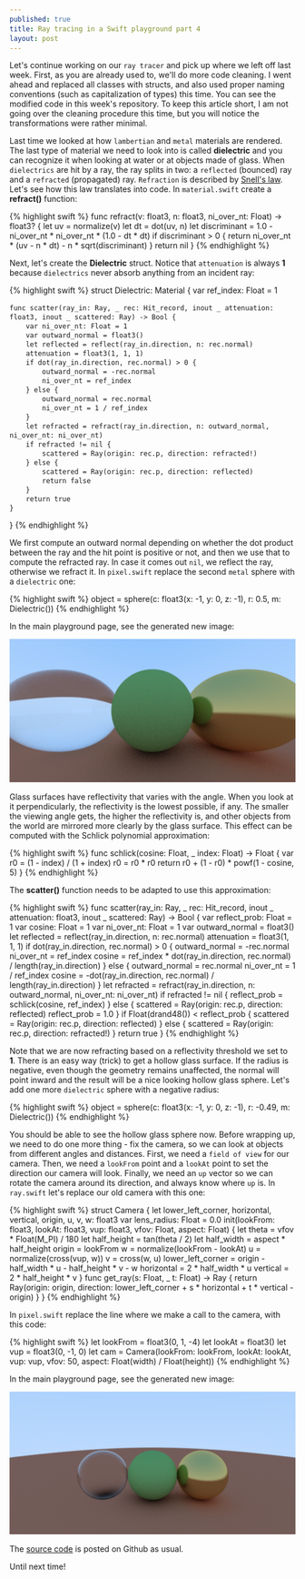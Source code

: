 ```yaml
---
published: true
title: Ray tracing in a Swift playground part 4
layout: post
---
```

Let's continue working on our `ray tracer` and pick up where we left off last week. First, as you are already used to, we'll do more code cleaning. I went ahead and replaced all classes with structs, and also used proper naming conventions (such as capitalization of types) this time. You can see the modified code in this week's repository. To keep this article short, I am not going over the cleaning procedure this time, but you will notice the transformations were rather minimal.

Last time we looked at how `lambertian` and `metal` materials are rendered. The last type of material we need to look into is called __dielectric__ and you can recognize it when looking at water or at objects made of glass. When `dielectrics` are hit by a ray, the ray splits in two: a `reflected` (bounced) ray and a `refracted` (propagated) ray. `Refraction` is described by [Snell's law](https://en.wikipedia.org/wiki/Snell%27s_law). Let's see how this law translates into code. In `material.swift` create a __refract()__ function:

{% highlight swift %}
func refract(v: float3, n: float3, ni_over_nt: Float) -> float3? {
    let uv = normalize(v)
    let dt = dot(uv, n)
    let discriminant = 1.0 - ni_over_nt * ni_over_nt * (1.0 - dt * dt)
    if discriminant > 0 {
        return ni_over_nt * (uv - n * dt) - n * sqrt(discriminant)
    }
    return nil
}
{% endhighlight %}

Next, let's create the __Dielectric__ struct. Notice that `attenuation` is always __1__ because `dielectrics` never absorb anything from an incident ray:

{% highlight swift %}
struct Dielectric: Material {
    var ref_index: Float = 1
    
    func scatter(ray_in: Ray, _ rec: Hit_record, inout _ attenuation: float3, inout _ scattered: Ray) -> Bool {
        var ni_over_nt: Float = 1
        var outward_normal = float3()
        let reflected = reflect(ray_in.direction, n: rec.normal)
        attenuation = float3(1, 1, 1)
        if dot(ray_in.direction, rec.normal) > 0 {
            outward_normal = -rec.normal
            ni_over_nt = ref_index
        } else {
            outward_normal = rec.normal
            ni_over_nt = 1 / ref_index
        }
        let refracted = refract(ray_in.direction, n: outward_normal, ni_over_nt: ni_over_nt)
        if refracted != nil {
            scattered = Ray(origin: rec.p, direction: refracted!)
        } else {
            scattered = Ray(origin: rec.p, direction: reflected)
            return false
        }
        return true
    }
}
{% endhighlight %}

We first compute an outward normal depending on whether the dot product between the ray and the hit point is positive or not, and then we use that to compute the refracted ray. In case it comes out `nil`, we reflect the ray, otherwise we refract it. In `pixel.swift` replace the second `metal` sphere with a `dielectric` one:

{% highlight swift %}
object = sphere(c: float3(x: -1, y: 0, z: -1), r: 0.5, m: Dielectric())
{% endhighlight %}

In the main playground page, see the generated new image:

![alt text](https://github.com/mhorga/mhorga.github.io/raw/master/images/raytracing8.png "Raytracing 8")

Glass surfaces have reflectivity that varies with the angle. When you look at it perpendicularly, the reflectivity is the lowest possible, if any. The smaller the viewing angle gets, the higher the reflectivity is, and other objects from the world are mirrored more clearly by the glass surface. This effect can be computed with the Schlick polynomial approximation:

{% highlight swift %}
func schlick(cosine: Float, _ index: Float) -> Float {
    var r0 = (1 - index) / (1 + index)
    r0 = r0 * r0
    return r0 + (1 - r0) * powf(1 - cosine, 5)
}
{% endhighlight %}

The __scatter()__ function needs to be adapted to use this approximation:

{% highlight swift %}
func scatter(ray_in: Ray, _ rec: Hit_record, inout _ attenuation: float3, inout _ scattered: Ray) -> Bool {
    var reflect_prob: Float = 1
    var cosine: Float = 1
    var ni_over_nt: Float = 1
    var outward_normal = float3()
    let reflected = reflect(ray_in.direction, n: rec.normal)
    attenuation = float3(1, 1, 1)
    if dot(ray_in.direction, rec.normal) > 0 {
        outward_normal = -rec.normal
        ni_over_nt = ref_index
        cosine = ref_index * dot(ray_in.direction, rec.normal) / length(ray_in.direction)
    } else {
        outward_normal = rec.normal
        ni_over_nt = 1 / ref_index
        cosine = -dot(ray_in.direction, rec.normal) / length(ray_in.direction)
    }
    let refracted = refract(ray_in.direction, n: outward_normal, ni_over_nt: ni_over_nt)
    if refracted != nil {
        reflect_prob = schlick(cosine, ref_index)
    } else {
        scattered = Ray(origin: rec.p, direction: reflected)
        reflect_prob = 1.0
    }
    if Float(drand48()) < reflect_prob {
        scattered = Ray(origin: rec.p, direction: reflected)
    } else {
        scattered = Ray(origin: rec.p, direction: refracted!)
    }
    return true
}
{% endhighlight %}

Note that we are now refracting based on a reflectivity threshold we set to __1__. There is an easy way (trick) to get a hollow glass surface. If the radius is negative, even though the geometry remains unaffected, the normal will point inward and the result will be a nice looking hollow glass sphere. Let's add one more `dielectric` sphere with a negative radius:

{% highlight swift %}
object = sphere(c: float3(x: -1, y: 0, z: -1), r: -0.49, m: Dielectric())
{% endhighlight %}

You should be able to see the hollow glass sphere now. Before wrapping up, we need to do one more thing - fix the camera, so we can look at objects from different angles and distances. First, we need a `field of view` for our camera. Then, we need a `lookFrom` point and a `lookAt` point to set the direction our camera will look. Finally, we need an `up` vector so we can rotate the camera around its direction, and always know where `up` is. In `ray.swift` let's replace our old camera with this one:

{% highlight swift %}
struct Camera {
    let lower_left_corner, horizontal, vertical, origin, u, v, w: float3
    var lens_radius: Float = 0.0
    init(lookFrom: float3, lookAt: float3, vup: float3, vfov: Float, aspect: Float) {
        let theta = vfov * Float(M_PI) / 180
        let half_height = tan(theta / 2)
        let half_width = aspect * half_height
        origin = lookFrom
        w = normalize(lookFrom - lookAt)
        u = normalize(cross(vup, w))
        v = cross(w, u)
        lower_left_corner = origin - half_width * u - half_height * v - w
        horizontal = 2 * half_width * u
        vertical = 2 * half_height * v
    }
    func get_ray(s: Float, _ t: Float) -> Ray {
        return Ray(origin: origin, direction: lower_left_corner + s * horizontal + t * vertical - origin)
    }
}
{% endhighlight %}

In `pixel.swift` replace the line where we make a call to the camera, with this code:

{% highlight swift %}
let lookFrom = float3(0, 1, -4)
let lookAt = float3()
let vup = float3(0, -1, 0)
let cam = Camera(lookFrom: lookFrom, lookAt: lookAt, vup: vup, vfov: 50, aspect: Float(width) / Float(height))
{% endhighlight %}

In the main playground page, see the generated new image:

![alt text](https://github.com/mhorga/mhorga.github.io/raw/master/images/raytracing9.png "Raytracing 9")

The [source code](https://github.com/mhorga/Raytracing4) is posted on Github as usual.

Until next time!